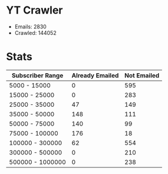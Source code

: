 # YT Crawler
- Emails: 2830
- Crawled: 144052

# Stats
| Subscriber Range  | Already Emailed | Not Emailed |
|-------|-------|-------|
| 5000 - 15000 | 0 | 595 |
| 15000 - 25000 | 0 | 283 |
| 25000 - 35000 | 47 | 149 |
| 35000 - 50000 | 148 | 111 |
| 50000 - 75000 | 140 | 99 |
| 75000 - 100000 | 176 | 18 |
| 100000 - 300000 | 62 | 554 |
| 300000 - 500000 | 0 | 210 |
| 500000 - 1000000 | 0 | 238 |
